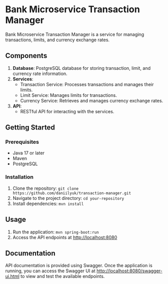 # Bank Microservice Transaction Manager

Bank Microservice Transaction Manager is a service for managing transactions, limits, and currency exchange rates.

## Components

1. **Database**: PostgreSQL database for storing transaction, limit, and currency rate information.
2. **Services**:
    - Transaction Service: Processes transactions and manages their limits.
    - Limit Service: Manages limits for transactions.
    - Currency Service: Retrieves and manages currency exchange rates.
3. **API**:
    - RESTful API for interacting with the services.

## Getting Started

### Prerequisites

- Java 17 or later
- Maven
- PostgreSQL

### Installation

1. Clone the repository: `git clone https://github.com/daniilyuk/transaction-manager.git`
2. Navigate to the project directory: `cd your-repository`
3. Install dependencies: `mvn install`

## Usage

1. Run the application: `mvn spring-boot:run`
2. Access the API endpoints at [http://localhost:8080](http://localhost:8080)

## Documentation

API documentation is provided using Swagger. Once the application is running, you can access the Swagger UI at [http://localhost:8080/swagger-ui.html](http://localhost:8080/swagger-ui.html) to view and test the available endpoints.


